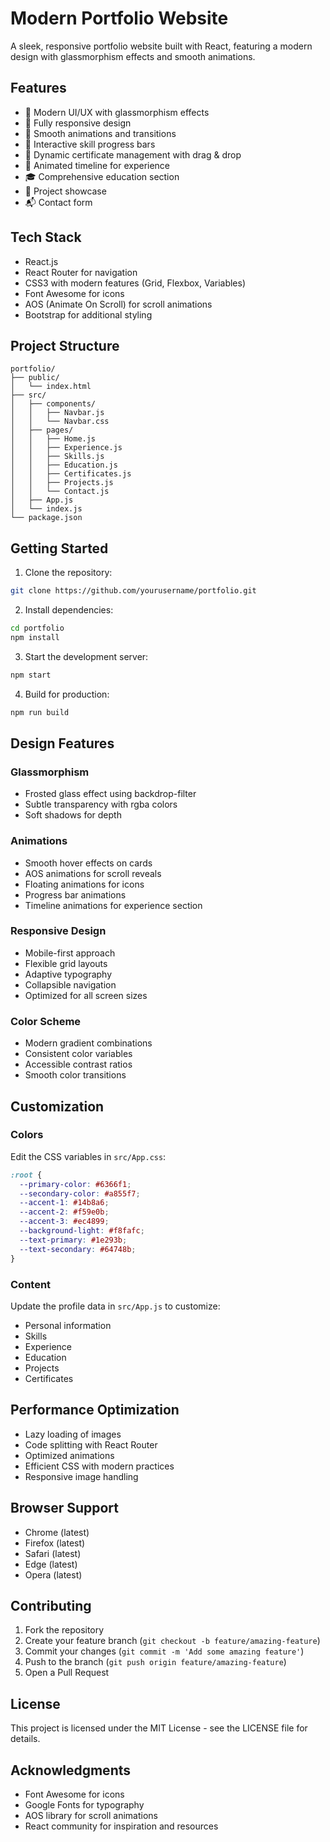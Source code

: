 # Modern Portfolio Website

A sleek, responsive portfolio website built with React, featuring a modern design with glassmorphism effects and smooth animations.

## Features

- 🎨 Modern UI/UX with glassmorphism effects
- 📱 Fully responsive design
- 🌈 Smooth animations and transitions
- 🎯 Interactive skill progress bars
- 📜 Dynamic certificate management with drag & drop
- 🔄 Animated timeline for experience
- 🎓 Comprehensive education section
- 💼 Project showcase
- 📬 Contact form

## Tech Stack

- React.js
- React Router for navigation
- CSS3 with modern features (Grid, Flexbox, Variables)
- Font Awesome for icons
- AOS (Animate On Scroll) for scroll animations
- Bootstrap for additional styling

## Project Structure

```
portfolio/
├── public/
│   └── index.html
├── src/
│   ├── components/
│   │   ├── Navbar.js
│   │   └── Navbar.css
│   ├── pages/
│   │   ├── Home.js
│   │   ├── Experience.js
│   │   ├── Skills.js
│   │   ├── Education.js
│   │   ├── Certificates.js
│   │   ├── Projects.js
│   │   └── Contact.js
│   ├── App.js
│   └── index.js
└── package.json
```

## Getting Started

1. Clone the repository:
```bash
git clone https://github.com/yourusername/portfolio.git
```

2. Install dependencies:
```bash
cd portfolio
npm install
```

3. Start the development server:
```bash
npm start
```

4. Build for production:
```bash
npm run build
```

## Design Features

### Glassmorphism
- Frosted glass effect using backdrop-filter
- Subtle transparency with rgba colors
- Soft shadows for depth

### Animations
- Smooth hover effects on cards
- AOS animations for scroll reveals
- Floating animations for icons
- Progress bar animations
- Timeline animations for experience section

### Responsive Design
- Mobile-first approach
- Flexible grid layouts
- Adaptive typography
- Collapsible navigation
- Optimized for all screen sizes

### Color Scheme
- Modern gradient combinations
- Consistent color variables
- Accessible contrast ratios
- Smooth color transitions

## Customization

### Colors
Edit the CSS variables in `src/App.css`:
```css
:root {
  --primary-color: #6366f1;
  --secondary-color: #a855f7;
  --accent-1: #14b8a6;
  --accent-2: #f59e0b;
  --accent-3: #ec4899;
  --background-light: #f8fafc;
  --text-primary: #1e293b;
  --text-secondary: #64748b;
}
```

### Content
Update the profile data in `src/App.js` to customize:
- Personal information
- Skills
- Experience
- Education
- Projects
- Certificates

## Performance Optimization

- Lazy loading of images
- Code splitting with React Router
- Optimized animations
- Efficient CSS with modern practices
- Responsive image handling

## Browser Support

- Chrome (latest)
- Firefox (latest)
- Safari (latest)
- Edge (latest)
- Opera (latest)

## Contributing

1. Fork the repository
2. Create your feature branch (`git checkout -b feature/amazing-feature`)
3. Commit your changes (`git commit -m 'Add some amazing feature'`)
4. Push to the branch (`git push origin feature/amazing-feature`)
5. Open a Pull Request

## License

This project is licensed under the MIT License - see the LICENSE file for details.

## Acknowledgments

- Font Awesome for icons
- Google Fonts for typography
- AOS library for scroll animations
- React community for inspiration and resources